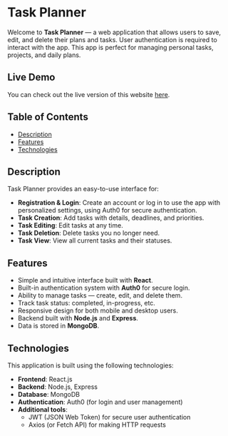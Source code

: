 # Task Planner

Welcome to **Task Planner** — a web application that allows users to save, edit, and delete their plans and tasks. User authentication is required to interact with the app. This app is perfect for managing personal tasks, projects, and daily plans.

## Live Demo

You can check out the live version of this website [here](https://planhere.netlify.app/).

## Table of Contents

- [Description](#description)
- [Features](#features)
- [Technologies](#technologies)

## Description

Task Planner provides an easy-to-use interface for:

- **Registration & Login**: Create an account or log in to use the app with personalized settings, using Auth0 for secure authentication.
- **Task Creation**: Add tasks with details, deadlines, and priorities.
- **Task Editing**: Edit tasks at any time.
- **Task Deletion**: Delete tasks you no longer need.
- **Task View**: View all current tasks and their statuses.

## Features

- Simple and intuitive interface built with **React**.
- Built-in authentication system with **Auth0** for secure login.
- Ability to manage tasks — create, edit, and delete them.
- Track task status: completed, in-progress, etc.
- Responsive design for both mobile and desktop users.
- Backend built with **Node.js** and **Express**.
- Data is stored in **MongoDB**.

## Technologies

This application is built using the following technologies:

- **Frontend**: React.js
- **Backend**: Node.js, Express
- **Database**: MongoDB
- **Authentication**: Auth0 (for login and user management)
- **Additional tools**: 
  - JWT (JSON Web Token) for secure user authentication
  - Axios (or Fetch API) for making HTTP requests
